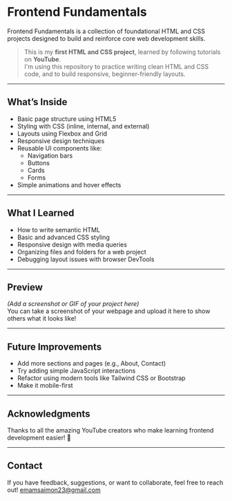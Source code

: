 # Frontend Fundamentals

Frontend Fundamentals is a collection of foundational HTML and CSS projects designed to build and reinforce core web development skills.

>  This is my **first HTML and CSS project**, learned by following tutorials on **YouTube**.  
>  I'm using this repository to practice writing clean HTML and CSS code, and to build responsive, beginner-friendly layouts.

---

##  What’s Inside

- Basic page structure using HTML5
- Styling with CSS (inline, internal, and external)
- Layouts using Flexbox and Grid
- Responsive design techniques
- Reusable UI components like:
  - Navigation bars
  - Buttons
  - Cards
  - Forms
- Simple animations and hover effects

---


##  What I Learned

- How to write semantic HTML
- Basic and advanced CSS styling
- Responsive design with media queries
- Organizing files and folders for a web project
- Debugging layout issues with browser DevTools

---

## Preview

*(Add a screenshot or GIF of your project here)*  
You can take a screenshot of your webpage and upload it here to show others what it looks like!

---

##  Future Improvements

- Add more sections and pages (e.g., About, Contact)
- Try adding simple JavaScript interactions
- Refactor using modern tools like Tailwind CSS or Bootstrap
- Make it mobile-first

---

##  Acknowledgments

Thanks to all the amazing YouTube creators who make learning frontend development easier! 💙

---

##  Contact

If you have feedback, suggestions, or want to collaborate, feel free to reach out!
emamsaimon23@gmail.com




